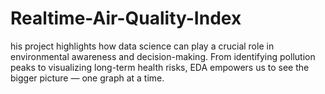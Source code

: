 # Realtime-Air-Quality-Index
his project highlights how data science can play a crucial role in environmental awareness and decision-making. From identifying pollution peaks to visualizing long-term health risks, EDA empowers us to see the bigger picture — one graph at a time.
